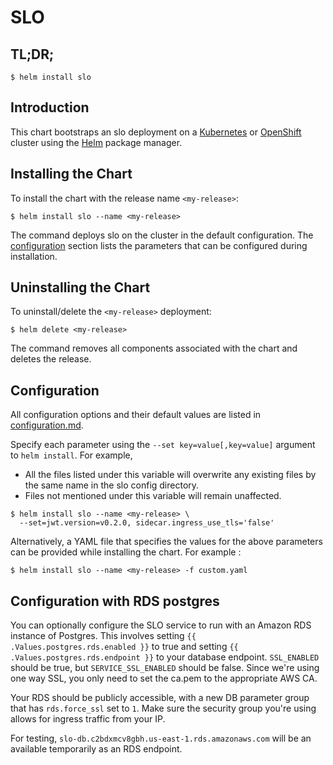 # SLO

## TL;DR;

```console
$ helm install slo
```

## Introduction

This chart bootstraps an slo deployment on a [Kubernetes](http://kubernetes.io) or [OpenShift](https://www.openshift.com/) cluster using the [Helm](https://helm.sh) package manager.

## Installing the Chart

To install the chart with the release name `<my-release>`:

```console
$ helm install slo --name <my-release>
```

The command deploys slo on the cluster in the default configuration. The [configuration](#configuration) section lists the parameters that can be configured during installation.

## Uninstalling the Chart

To uninstall/delete the `<my-release>` deployment:

```console
$ helm delete <my-release>
```

The command removes all components associated with the chart and deletes the release.

## Configuration

All configuration options and their default values are listed in [configuration.md](configuration.md).

Specify each parameter using the `--set key=value[,key=value]` argument to `helm install`. For example,

- All the files listed under this variable will overwrite any existing files by the same name in the slo config directory.
- Files not mentioned under this variable will remain unaffected.

```console
$ helm install slo --name <my-release> \
  --set=jwt.version=v0.2.0, sidecar.ingress_use_tls='false'
```

Alternatively, a YAML file that specifies the values for the above parameters can be provided while installing the chart. For example :

```console
$ helm install slo --name <my-release> -f custom.yaml
```

## Configuration with RDS postgres

You can optionally configure the SLO service to run with an Amazon RDS instance of Postgres.  This involves setting `{{ .Values.postgres.rds.enabled }}` to true and setting `{{ .Values.postgres.rds.endpoint }}` to your database endpoint.  `SSL_ENABLED` should be true, but `SERVICE_SSL_ENABLED` should be false.  Since we're using one way SSL, you only need to set the ca.pem to the appropriate AWS CA.

Your RDS should be publicly accessible, with a new DB parameter group that has `rds.force_ssl` set to `1`.  Make sure the security group you're using allows for ingress traffic from your IP.

For testing, `slo-db.c2bdxmcv8gbh.us-east-1.rds.amazonaws.com` will be an available temporarily as an RDS endpoint.

